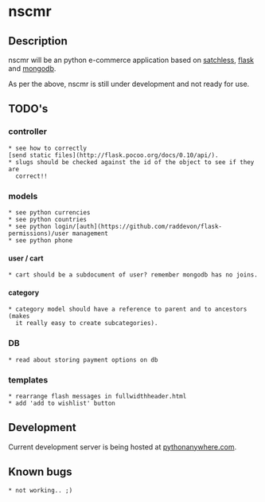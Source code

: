 # nscmr

## Description
nscmr will be an python e-commerce application based on
[satchless](https://github.com/mirumee/satchless),
[flask](http://flask.pocoo.org/) and
[mongodb](https://www.google.com.br/url?sa=t&rct=j&q=&esrc=s&source=web&cd=1&cad=rja&uact=8&ved=0ahUKEwjO6pyTz7TLAhWMkJAKHawuB9sQFggdMAA&url=https%3A%2F%2Fwww.mongodb.org%2F&usg=AFQjCNE3DSenqpJf_ccFT8F4W0RQfaGb3w&sig2=jK5NinRr8peGNPjy77U9mw).

As per the above, nscmr is still under development and not ready for use.

## TODO's
### controller
    * see how to correctly
    [send static files](http://flask.pocoo.org/docs/0.10/api/).
    * slugs should be checked against the id of the object to see if they are
      correct!!

### models
    * see python currencies
    * see python countries
    * see python login/[auth](https://github.com/raddevon/flask-permissions)/user management
    * see python phone

#### user / cart
    * cart should be a subdocument of user? remember mongodb has no joins.

#### category
    * category model should have a reference to parent and to ancestors (makes
      it really easy to create subcategories).

### DB
    * read about storing payment options on db

### templates
    * rearrange flash messages in fullwidthheader.html
    * add 'add to wishlist' button

## Development
Current development server is being hosted at
[pythonanywhere.com](http://tls.pythonanywhere.com).

## Known bugs
    * not working.. ;)
